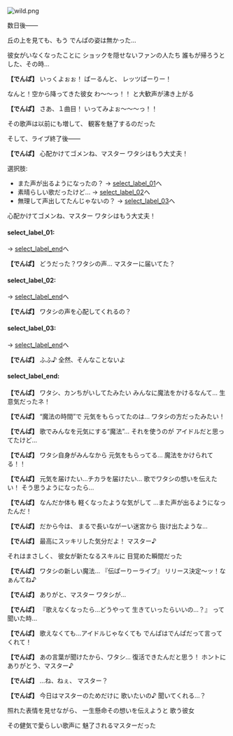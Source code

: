
![wild.png](../images/backgrounds/wild.png)

数日後——

丘の上を見ても、もう
でんぱの姿は無かった…

彼女がいなくなったことに
ショックを隠せないファンの人たち
誰もが帰ろうとした、その時…

**【でんぱ】**
いっくよぉぉ！
ぱーるんと、
レッツぱーりー！

なんと！空から降ってきた彼女
わ〜〜っ！！
と大歓声が沸き上がる

**【でんぱ】**
さあ、１曲目！
いってみよぉ〜〜〜っ！！

その歌声は以前にも増して、
観客を魅了するのだった

そして、ライブ終了後——

**【でんぱ】**
心配かけてゴメンね、マスター
ワタシはもう大丈夫！

選択肢:
- また声が出るようになったの？ → [select_label_01](#select_label_01)へ
- 素晴らしい歌だったけど… → [select_label_02](#select_label_02)へ
- 無理して声出してたんじゃないの？ → [select_label_03](#select_label_03)へ

心配かけてゴメンね、マスター
ワタシはもう大丈夫！

#### select_label_01:
 → [select_label_end](#select_label_end)へ

**【でんぱ】**
どうだった？ワタシの声…
マスターに届いてた？

#### select_label_02:
 → [select_label_end](#select_label_end)へ

**【でんぱ】**
ワタシの声を心配してくれるの？

#### select_label_03:
 → [select_label_end](#select_label_end)へ

**【でんぱ】**
ふふ♪
全然、そんなことないよ

#### select_label_end:

**【でんぱ】**
ワタシ、カンちがいしてたみたい
みんなに魔法をかけるなんて…
生意気だったネ！

**【でんぱ】**
“魔法の時間”で
元気をもらってたのは…
ワタシの方だったみたい！

**【でんぱ】**
歌でみんなを元気にする“魔法”…
それを使うのが
アイドルだと思ってたけど…

**【でんぱ】**
ワタシ自身がみんなから
元気をもらってる…
魔法をかけられてる！！

**【でんぱ】**
元気を届けたい…チカラを届けたい…
歌でワタシの想いを伝えたい！
そう思うようになったら…

**【でんぱ】**
なんだか体も
軽くなったような気がして
…また声が出るようになったんだ！

**【でんぱ】**
だから今は、
まるで長いながーい迷宮から
抜け出たような…

**【でんぱ】**
最高にスッキリした気分だよ！
マスター♪

それはまさしく、
彼女が新たなるスキルに
目覚めた瞬間だった

**【でんぱ】**
ワタシの新しい魔法…
『伝ぱーりーライブ』
リリース決定〜ッ！なぁんてね♪

**【でんぱ】**
ありがと、マスター
ワタシが…

**【でんぱ】**
『歌えなくなったら…どうやって
生きていったらいいの…？』
って聞いた時…

**【でんぱ】**
歌えなくても…アイドルじゃなくても
でんぱはでんぱだって言ってくれて！

**【でんぱ】**
あの言葉が聞けたから、ワタシ…
復活できたんだと思う！
ホントにありがとう、マスター♪

**【でんぱ】**
…ね、ねぇ、
マスター？

**【でんぱ】**
今日はマスターのためだけに
歌いたいの♪
聞いてくれる…？

照れた表情を見せながら、
一生懸命その想いを伝えようと
歌う彼女

その健気で愛らしい歌声に
魅了されるマスターだった
